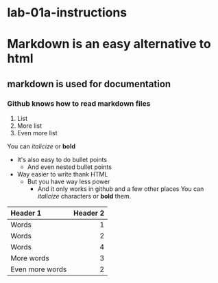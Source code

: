 # lab-01a-instructions

# Markdown is an easy alternative to html
## markdown is used for documentation
### Github knows how to read markdown files

1) List
2) More list
3) Even more list

You can _italicize_ or **bold**

- It's also easy to do bullet points
  - And even nested bullet points
- Way easier to write thank HTML
  - But you have way less power
    - And it only works in github and a few other places
You can _italicize_ characters or **bold** them.

Header 1 | Header 2
:--|--:
Words | 1
Words | 2
Words | 4
More words | 3
Even more words | 2
